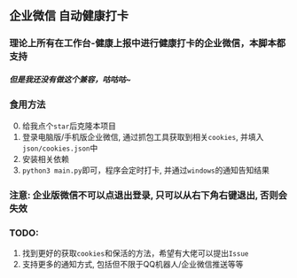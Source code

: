 ## 企业微信 自动健康打卡

### 理论上所有在工作台-健康上报中进行健康打卡的企业微信，本脚本都支持

##### 但是我还没有做这个兼容，咕咕咕~

### 食用方法
0. 给我点个`star`后克隆本项目
1. 登录电脑版/手机版企业微信, 通过抓包工具获取到相关`cookies`, 并填入`json/cookies.json`中
2. 安装相关依赖
3. `python3 main.py`即可，程序会定时打卡, 并通过`windows`的通知告知结果
   
### **注意: 企业版微信不可以点退出登录, 只可以从右下角右键退出, 否则会失效**

### TODO:
1. 找到更好的获取`cookies`和保活的方法，希望有大佬可以提出`Issue`
2. 支持更多的通知方式, 包括但不限于QQ机器人/企业微信推送等等
   
